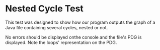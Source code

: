 # Nested Cycle Test

This test was designed to show how our program outputs the graph of a Java file containing several cycles, nested or not.

No errors should be displayed onthe console and the file's PDG is displayed.
Note the loops' representation on the PDG.
